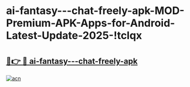 # ai-fantasy---chat-freely-apk-MOD-Premium-APK-Apps-for-Android-Latest-Update-2025-!tclqx

# <h2><a href="https://vcu5ny.esa.edu.pl?title=ai-fantasy---chat-freely-apk&ref=tclqx">🔗👉 🔴 ai-fantasy---chat-freely-apk</a></h2>

[![acn](https://github.com/user-attachments/assets/0f9c940e-d8b0-45ae-aac7-cd30a18b3e1c)](https://vcu5ny.esa.edu.pl?title=ai-fantasy---chat-freely-apk&ref=tclqx)

